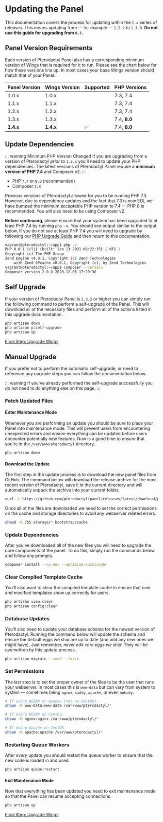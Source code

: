# Updating the Panel
This documentation covers the process for updating within the `1.x` series of releases. This means updating from
&mdash; for example &mdash; `1.2.2` to `1.3.0`. **Do not use this guide for upgrading from `0.7`.**

## Panel Version Requirements
Each version of Pterodactyl Panel also has a corresponding minimum version of Wings that
is required for it to run. Please see the chart below for how these versions line up. In
most cases your base Wings version should match that of your Panel.

| Panel Version | Wings Version | Supported | PHP Versions |
| ------------- | ------------- | --------- | ------------ |
| 1.0.x         | 1.0.x         |           | 7.3, 7.4     |
| 1.1.x         | 1.1.x         |           | 7.3, 7.4     |
| 1.2.x         | 1.2.x         |           | 7.3, 7.4     |
| 1.3.x         | 1.3.x         |           | 7.4, **8.0** |
| **1.4.x**     | **1.4.x**     | ✅        | 7.4, **8.0** |

## Update Dependencies
::: warning Minimum PHP Version Changed
If you are upgrading from a version of Pterodactyl _prior to_ `1.3.x` you'll need to update your PHP
dependencies. The latest versions of Pterodactyl Panel require a **minimum version of PHP 7.4** and
Composer v2.
:::

* PHP `7.4` or `8.0` (recommended)
* Composer `2.X`

Previous versions of Pterodactyl allowed for you to be running PHP 7.3. However, due to dependency updates and
the fact that 7.3 is now EOL we have bumped the minimum acceptable PHP version to 7.4 — PHP 8 is recommended. You
will also need to be using Composer v2.

**Before continuing**, please ensure that your system has been upgraded to at least PHP 7.4 by running `php -v`. You 
should see output similar to the output below. If you do not see at least PHP 7.4 you will need to upgrade by following
our [PHP Upgrade Guide](/guides/php_upgrade.md) and then return to this documentation.

``` bash
vagrant@pterodactyl:~/app$ php -v
PHP 8.0.1 (cli) (built: Jan 13 2021 08:22:35) ( NTS )
Copyright (c) The PHP Group
Zend Engine v4.0.1, Copyright (c) Zend Technologies
    with Zend OPcache v8.0.1, Copyright (c), by Zend Technologies
vagrant@pterodactyl:~/app$ composer --version
Composer version 2.0.8 2020-12-03 17:20:38
```

## Self Upgrade
If your version of Pterodactyl Panel is `1.3.2` or higher you can simply run the following command to perform a
self-upgrade of the Panel. This will download all of the necessary files and perform all of the actions listed
in this upgrade documentation.

```bash
php artisan down
php artisan p:self-upgrade
php artisan up
```

[Final Step: Upgrade Wings](/wings/1.0/upgrading.md)

## Manual Upgrade
If you prefer not to perform the automatic self-upgrade, or need to reference any upgrade steps you can follow
the documentation below.

::: warning
If you've already performed the self-upgrade successfully you do not need to do anything else on this page.
:::

### Fetch Updated Files
#### Enter Maintenance Mode
Whenever you are performing an update you should be sure to place your Panel into maintenance mode. This will prevent
users from encountering unexpected errors and ensure everything can be updated before users encounter
potentially new features. Now is a good time to ensure that you're in the `/var/www/pterodactyl` directory.

``` bash
php artisan down
```

#### Download the Update
The first step in the update process is to download the new panel files from GitHub. The command below will download
the release archive for the most recent version of Pterodactyl, save it in the current directory and will automatically
unpack the archive into your current folder.

``` bash
curl -L https://github.com/pterodactyl/panel/releases/latest/download/panel.tar.gz | tar -xzv
```

Once all of the files are downloaded we need to set the correct permissions on the cache and storage directories to avoid
any webserver related errors.

``` bash
chmod -R 755 storage/* bootstrap/cache
```

### Update Dependencies
After you've downloaded all of the new files you will need to upgrade the core components of the panel. To do this,
simply run the commands below and follow any prompts.

``` bash
composer install --no-dev --optimize-autoloader
```

### Clear Compiled Template Cache
You'll also want to clear the compiled template cache to ensure that new and modified templates show up correctly for
users.

``` bash
php artisan view:clear
php artisan config:clear
```

### Database Updates
You'll also need to update your database schema for the newest version of Pterodactyl. Running the command below
will update the schema and ensure the default eggs we ship are up to date (and add any new ones we might have). Just
remember, _never edit core eggs we ship_! They will be overwritten by this update process.

``` bash
php artisan migrate --seed --force
```

### Set Permissions
The last step is to set the proper owner of the files to be the user that runs your webserver. In most cases this
is `www-data` but can vary from system to system &mdash; sometimes being `nginx`, `caddy`, `apache`, or even `nobody`.

``` bash
# If using NGINX or Apache (not on CentOS):
chown -R www-data:www-data /var/www/pterodactyl/*

# If using NGINX on CentOS:
chown -R nginx:nginx /var/www/pterodactyl/*

# If using Apache on CentOS
chown -R apache:apache /var/www/pterodactyl/*
```

### Restarting Queue Workers
After _every_ update you should restart the queue worker to ensure that the new code is loaded in and used.

``` bash
php artisan queue:restart
```

#### Exit Maintenance Mode
Now that everything has been updated you need to exit maintenance mode so that the Panel can resume accepting
connections.

``` bash
php artisan up
```

[Final Step: Upgrade Wings](/wings/1.0/upgrading.md)
